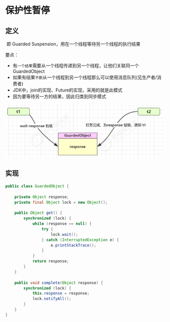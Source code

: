 # 保护性暂停

## 定义

​	即 Guarded Suspension，用在一个线程等待另一个线程的执行结果

要点：

- 有`一个结果`需要从一个线程传递到另一个线程，让他们关联同一个GuardedObject
- 如果有结果`不断`从一个线程到另一个线程那么可以使用消息队列(见生产者/消费者)
- JDK中，join的实现、Future的实现，采用的就是此模式
- 因为要等待另一方的结果，因此归类到同步模式

![image-20220523213012814](img/image-20220523213012814.png)

## 实现

```java
public class GuardedObject {

    private Object response;
    private final Object lock = new Object();

    public Object get() {
        synchronized (lock) {
            while (response == null) {
                try {
                    lock.wait();
                } catch (InterruptedException e) {
                    e.printStackTrace();
                }
            }
            return response;
        }
    }

    public void complete(Object response) {
        synchronized (lock) {
            this.response = response;
            lock.notifyAll();
        }
    }
}
```

